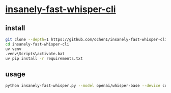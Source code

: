 # [insanely-fast-whisper-cli](https://github.com/ochen1/insanely-fast-whisper-cli)

## install

```sh
git clone --depth=1 https://github.com/ochen1/insanely-fast-whisper-cli
cd insanely-fast-whisper-cli
uv venv
.venv\Scripts\activate.bat
uv pip install -r requirements.txt
```

## usage

```sh
python insanely-fast-whisper.py --model openai/whisper-base --device cuda:0 --dtype float32 --batch-size 8 --better-transformer --chunk-length 30 <audio_file>.wav
```
